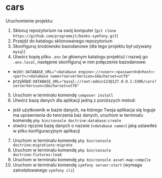# cars

Uruchomienie projektu:

1. Sklonuj repozytorium na swój komputer (`git clone https://github.com/programejt/books-symfony.git`)
2. Przejdź do katalogu sklonowanego repozytorium
3. Skonfiguruj środowisko bazodanowe (dla tego projektu był używany `mysql`)
4. Utwórz kopię pliku `.env` (w głównym katalogu projektu) i nazwij go `.env.local`, następnie skonfiguruj w nim połączenie bazodanowe:
  - wzór: `DATABASE_URL="<database engine>://<user>:<password>@<host>:<port>/<database name>?serverVersion=16&charset=utf8"`
  - przykład: `DATABASE_URL="mysql://root:admin123@127.0.0.1:3306/cars?serverVersion=16&charset=utf8"`
5. Uruchom w terminalu komendę `composer install`
6. Utwórz bazę danych dla aplikacji jedną z poniższych metod:
  - jeśli użytkownik w bazie danych, na którego Twoja aplikacja się loguje ma uprawnienia do tworzenia baz danych, uruchom w terminalu komendę `php bin/console doctrine:database:create`
  - stwórz ręcznie bazę danych o nazwie (`<database name>`) jaką ustawiłeś w pliku konfiguracyjnym aplikacji
7. Uruchom w terminalu komendę `php bin/console doctrine:migrations:migrate`
8. Uruchom w terminalu komendę `php bin/console doctrine:fixtures:load`
9. Uruchom w terminalu komendę `php bin/console asset-map:compile`
10. Uruchom w terminalu komendę `symfony server:start` (wymaga zainstalowanego `symfony cli`)